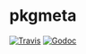 
# pkgmeta

[![Travis](https://img.shields.io/travis/GochoMugo/pkgmeta.svg?style=flat-square)](https://travis-ci.org/GochoMugo/pkgmeta) [![Godoc](https://img.shields.io/badge/godoc-view%20docs-blue.svg?style=flat-square)](https://godoc.org/github.com/GochoMugo/pkgmeta)
